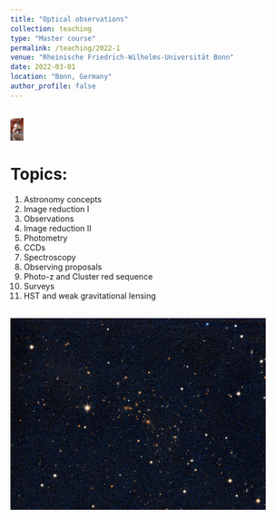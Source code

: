 ```yaml
---
title: "Optical observations"
collection: teaching
type: "Master course"
permalink: /teaching/2022-1
venue: "Rheinische Friedrich-Wilhelms-Universität Bonn"
date: 2022-03-01
location: "Bonn, Germany"
author_profile: false
---
```



<br/><img src='/images/teaching/telescope.jpg' height="40">

Topics:
======
1. Astronomy concepts
2. Image reduction I
3. Observations
4. Image reduction II
5. Photometry
6. CCDs
7. Spectroscopy
8. Observing proposals
9. Photo-z and Cluster red sequence
10. Surveys
11. HST and weak gravitational lensing

<br/><img src='/images/teaching/aco1914_thumbnail.png'>
